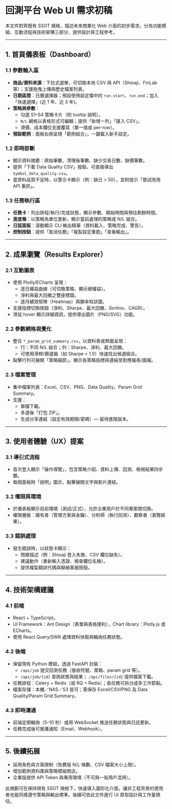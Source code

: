 # 回測平台 Web UI 需求初稿

本文件對齊既有 SSOT 規格，描述未來商業化 Web 介面的初步需求。分為功能模組、互動流程與技術架構三部分，提供設計與工程參考。

---

## 1. 首頁儀表板（Dashboard）

### 1.1 參數輸入區
- **商品/資料來源**：下拉式選單，可切換本地 CSV 與 API（Shioaji、FinLab 等）；支援拖曳上傳與歷史檔案列表。
- **日期區間**：日曆選擇器；預設使用設定檔中的 `run.start`、`run.end`；加入「快速選擇」(近 1 年、近 3 年)。
- **策略與參數**：
  - 勾選 S1–S4 策略卡片（附 tooltip 說明）。
  - `N/L` 網格以表格形式可編輯；提供「新增一列」「匯入 CSV」。
  - 滑價、成本欄位支援覆寫（單一值或 per-row）。
- **預設範例**：面板右側呈現「範例組合」，一鍵載入新手設定。

### 1.2 即時診斷
- 顯示資料摘要：原始筆數、清理後筆數、缺少交易日數、缺價筆數。
- 提供「下載 Data Quality CSV」按鈕，可直接導出 `Symbol_data_quality.csv`。
- 當資料品質不足時，以警示卡顯示（例：缺日 > 50），並附提示「嘗試改用 API 重抓」。

### 1.3 任務執行區
- **任務卡**：列出排程/執行/完成狀態，顯示參數、開始時間與預估剩餘時間。
- **進度條**：以策略為單位更新，顯示當前處理的策略或 N/L 組合。
- **日誌面板**：滾動顯示 CLI 輸出精華（資料載入、策略完成、警告）。
- **控制按鈕**：提供「取消任務」「複製設定重跑」「查看輸出」。

---

## 2. 成果瀏覽（Results Explorer）

### 2.1 互動圖表
- 使用 Plotly/ECharts 呈現：
  - 逐日權益曲線（可切換策略、顯示總權益）。
  - 淨利與最大回撤之雙座標圖。
  - 逐月績效矩陣（Heatmap）與勝率柱狀圖。
- 支援指標切換按鈕（淨利、Sharpe、最大回撤、Sortino、CAGR）。
- 滑鼠 hover 顯示詳細資訊，提供導出圖片（PNG/SVG）功能。

### 2.2 參數網格視覺化
- 整合 `*_param_grid_summary.csv`，以資料表或熱圖呈現：
  - 行：不同 N/L 組合；列：Sharpe、淨利、最大回撤。
  - 可使用滑桿/篩選器（如 Sharpe > 1.0）快速找出候選組合。
- 點擊行列可展開「策略細節」，顯示各策略指標與連結至對應報表/圖檔。

### 2.3 檔案管理
- 集中檔案列表：Excel、CSV、PNG、Data Quality、Param Grid Summary。
- 支援：
  - 單檔下載。
  - 多選後「打包 ZIP」。
  - 生成分享連結（設定有效期限/密碼）— 留待進階版本。

---

## 3. 使用者體驗（UX）提案

### 3.1 導引式流程
- 首次登入顯示「操作導覽」，包含策略介紹、資料上傳、回測、檢視結果四步驟。
- 每個面板附「說明」圖示，點擊展開文字與影片連結。

### 3.2 權限與環境
- 於儀表板顯示目前環境（測試/正式），允許企業用戶於不同專案間切換。
- 權限層級：擁有者（管理方案與金鑰）、分析師（執行回測）、觀察者（瀏覽結果）。

### 3.3 錯誤處理
- 發生錯誤時，以狀態卡顯示：
  - 問題描述（例：Shioaji 登入失敗、CSV 欄位缺失）。
  - 建議動作（重新輸入憑證、檢查欄位名稱）。
  - 提供複製錯誤代碼與聯絡客服按鈕。

---

## 4. 技術架構建議

### 4.1 前端
- React + TypeScript。
- UI Framework：Ant Design（表單與表格便利），Chart library：Plotly.js 或 ECharts。
- 使用 React Query/SWR 處理資料快取與輪詢任務狀態。

### 4.2 後端
- 保留現有 Python 模組，透過 FastAPI 封裝：
  - `/api/job` 提交回測任務（接收符號、策略、param grid 等）。
  - `/api/job/{id}` 查詢狀態與結果； `/api/files/{id}` 提供檔案下載。
- 任務排程：Celery + Redis（或 RQ + Redis）；長任務可拆分成多工作節點。
- 檔案存儲：本機／NAS／S3 皆可；需保存 Excel/CSV/PNG 及 Data Quality/Param Grid Summary。

### 4.3 即時溝通
- 前端定期輪詢（5–10 秒）或用 WebSocket 推送任務狀態與日誌更新。
- 任務完成後可推播通知（Email、Webhook）。

---

## 5. 後續拓展
- 採用角色與方案限制（免費版 N/L 條數、CSV 檔案大小上限）。
- 增加範例資料庫與策略模組商店。
- 企業版提供 API Token 與專用環境（不可與一般用戶混用）。

此規劃可在保持現有 SSOT 規格下，快速導入圖形化介面，讓非工程背景的使用者也能同樣遵守策略與輸出標準。後續可依此文件進行 UI 原型設計與工作量預估。
